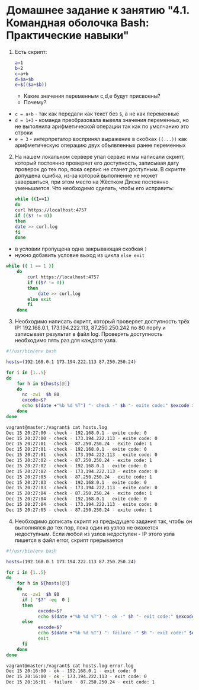 # Домашнее задание к занятию "4.1. Командная оболочка Bash: Практические навыки"


1. Есть скрипт:
	```bash
	a=1
	b=2
	c=a+b
	d=$a+$b
	e=$(($a+$b))
	```
	* Какие значения переменным c,d,e будут присвоены?
	* Почему?

 - `c = a+b` - так как передали как текст без `$`, а не как переменные
 - `d = 1+3` - команда преобразовала вывела значения переменных, но не выполнила арифметической операции так как по умолчанию это строки 
 - `e = 3`   - интерпретатор воспринял выражение в скобках `((...))` как арифметическую операцию двух объявленных ранее переменных


2. На нашем локальном сервере упал сервис и мы написали скрипт, который постоянно проверяет его доступность, записывая дату проверок до тех пор, пока сервис не станет доступным. В скрипте допущена ошибка, из-за которой выполнение не может завершиться, при этом место на Жёстком Диске постоянно уменьшается. Что необходимо сделать, чтобы его исправить:
    ```bash
    while ((1==1)
    do
    curl https://localhost:4757
    if (($? != 0))
    then
    date >> curl.log
    fi
    done
    ```
  
- в условии пропущена одна закрывающая скобкая `)` 
- нужно добавить условие выход из цикла `else exit` 

```bash
while (( 1 == 1 ))
    do
        curl https://localhost:4757
        if (($? != 0))
        then
            date >> curl.log
        else exit
        fi
    done
```


3. Необходимо написать скрипт, который проверяет доступность трёх IP: 192.168.0.1, 173.194.222.113, 87.250.250.242 по 80 порту и записывает результат в файл log. Проверять доступность необходимо пять раз для каждого узла.

```bash
#!/usr/bin/env bash

hosts=(192.168.0.1 173.194.222.113 87.250.250.24)

for i in {1..5}
do
    for h in ${hosts[@]}
    do
      nc -zw1  $h 80
      excode=$?
      echo $(date +"%b %d %T") "- check -" $h "- exite code:" $excode >>hosts.log
    done
done

```
```bash
vagrant@master:/vagrant$ cat hosts.log
Dec 15 20:27:00 - check - 192.168.0.1 - exite code: 0
Dec 15 20:27:00 - check - 173.194.222.113 - exite code: 0
Dec 15 20:27:01 - check - 87.250.250.24 - exite code: 1
Dec 15 20:27:01 - check - 192.168.0.1 - exite code: 0
Dec 15 20:27:01 - check - 173.194.222.113 - exite code: 0
Dec 15 20:27:02 - check - 87.250.250.24 - exite code: 1
Dec 15 20:27:02 - check - 192.168.0.1 - exite code: 0
Dec 15 20:27:02 - check - 173.194.222.113 - exite code: 0
Dec 15 20:27:03 - check - 87.250.250.24 - exite code: 1
Dec 15 20:27:03 - check - 192.168.0.1 - exite code: 0
Dec 15 20:27:03 - check - 173.194.222.113 - exite code: 0
Dec 15 20:27:04 - check - 87.250.250.24 - exite code: 1
Dec 15 20:27:04 - check - 192.168.0.1 - exite code: 0
Dec 15 20:27:04 - check - 173.194.222.113 - exite code: 0
Dec 15 20:27:05 - check - 87.250.250.24 - exite code: 1
```
4. Необходимо дописать скрипт из предыдущего задания так, чтобы он выполнялся до тех пор, пока один из узлов не окажется недоступным. Если любой из узлов недоступен - IP этого узла пишется в файл error, скрипт прерывается

```bash
#!/usr/bin/env bash

hosts=(192.168.0.1 173.194.222.113 87.250.250.24)

for i in {1..5}
do
    for h in ${hosts[@]}
    do
      nc -zw1  $h 80
      if [ "$?" -eq  0 ]
      then
            excode=$?
            echo $(date +"%b %d %T") "- ok -" $h "- exit code:" $excode >> hosts.log
      else
            excode=$?
            echo $(date +"%b %d %T") "- failure -" $h "- exit code:" $excode >> error.log
            exit
      fi
    done
done
```

```bash
vagrant@master:/vagrant$ cat hosts.log error.log
Dec 15 20:16:00 - ok - 192.168.0.1 - exit code: 0
Dec 15 20:16:00 - ok - 173.194.222.113 - exit code: 0
Dec 15 20:16:01 - failure - 87.250.250.24 - exit code: 1
```